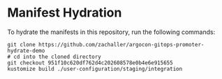 # Manifest Hydration

To hydrate the manifests in this repository, run the following commands:

```shell
git clone https://github.com/zachaller/argocon-gitops-promoter-hydrate-demo
# cd into the cloned directory
git checkout 951f10c620df762d4c202608578e0b4e6e915655
kustomize build ./user-configuration/staging/integration
```
